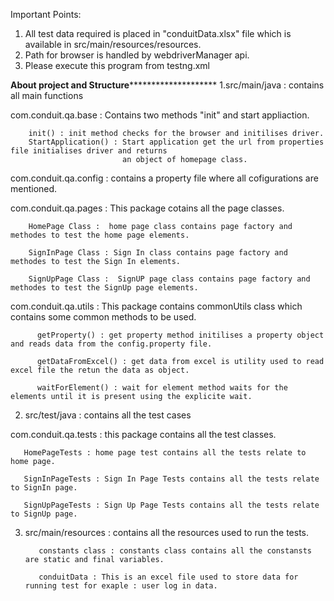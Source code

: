 Important Points:
1. All test data required is placed in "conduitData.xlsx" file which is available in src/main/resources/resources.
2. Path for browser is handled by webdriverManager api.
3. Please execute this program from testng.xml


************************************About project and Structure********************************************************
1.src/main/java : contains all main functions
	
com.conduit.qa.base : Contains two methods "init" and start appliaction.

        init() : init method checks for the browser and initilises driver.
        StartApplication() : Start application get the url from properties file initialises driver and returns
                             an object of homepage class. 

com.conduit.qa.config : contains a property file where all cofigurations are mentioned.

com.conduit.qa.pages : This package cotains all the page classes.

        HomePage Class :  home page class contains page factory and methodes to test the home page elements.

        SignInPage Class : Sign In class contains page factory and methodes to test the Sign In elements.
        
        SignUpPage Class :  SignUP page class contains page factory and methodes to test the SignUp page elements.

        

com.conduit.qa.utils : This package contains commonUtils class which contains some common methods to be used.
              
          getProperty() : get property method initilises a property object and reads data from the config.property file.
          
          getDataFromExcel() : get data from excel is utility used to read excel file the retun the data as object.

          waitForElement() : wait for element method waits for the elements until it is present using the explicite wait.


2. src/test/java : contains all the test cases

com.conduit.qa.tests : this package contains all the test classes.
      
       HomePageTests : home page test contains all the tests relate to home page.
        
       SignInPageTests : Sign In Page Tests contains all the tests relate to SignIn page.
 
       SignUpPageTests : Sign Up Page Tests contains all the tests relate to SignUp page.

3. src/main/resources : contains all the resources used to run the tests.
         
          constants class : constants class contains all the constansts are static and final variables.

          conduitData : This is an excel file used to store data for running test for exaple : user log in data.
